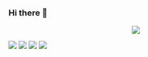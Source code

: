 ### Hi there 👋

<p align="center">
  <a href="https://skillicons.dev">
    <img src="https://skillicons.dev/icons?i=git,md,js,html,css,java,python,raspberrypi,godot" />
  </a>
  <br>
  <div>
    <img src="https://img.shields.io/badge/Windows%2011-%230079d5.svg?style=for-the-badge&logo=Windows%2011&logoColor=white">
    <img src="https://img.shields.io/badge/steam-%23000000.svg?style=for-the-badge&logo=steam&logoColor=white">
    <img src="https://img.shields.io/badge/Visual%20Studio%20Code-0078d7.svg?style=for-the-badge&logo=visual-studio-code&logoColor">
    <a><img src="https://img.shields.io/badge/Discord-%235865F2.svg?style=for-the-badge&logo=discord&logoColor=white"></a>
  </div>
</p>
